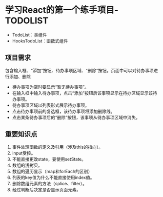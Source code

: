 # 学习React的第一个练手项目-TODOLIST

- TodoList：类组件 
- HooksTodoList：函数式组件

## 项目需求
包含输入框、“添加”按钮、待办事项区域、“删除”按钮。页面中可以对待办事项进行添加、删除
* 待办事项为空时要显示“暂无待办事项”。
* 在输入框中输入待办事项，点击“添加”按钮后该事项显示在待办区域显示该待办事项。
* 待办事项区域以列表形式展示待办事项。
* 点击待办事项前的复选框，该待办事项将添加删除线。
* 点击某条待办事项后的“删除”按钮，该事项从待办事项区域中消失。

## 重要知识点
1. 事件处理函数的定义及引用（涉及this的指向）。
2. input受控。
3. 不能直接更改state，要使用setState。
4. 数组的浅拷贝。
5. 数组的遍历显示（map和forEach的区别）
6. 列表的key值为什么不能直接使用index值。
7. 删除数组元素的方法（splice、filter）。
8. 经过判断后决定是否显示页面元素。
